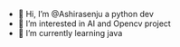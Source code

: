 - 👋 Hi, I’m @Ashirasenju a python dev
- 👀 I’m interested in AI and Opencv project
- 🌱 I’m currently learning java

<!---
Ashirasenju/Ashirasenju is a ✨ special ✨ repository because its `README.md` (this file) appears on your GitHub profile.
You can click the Preview link to take a look at your changes.
--->
